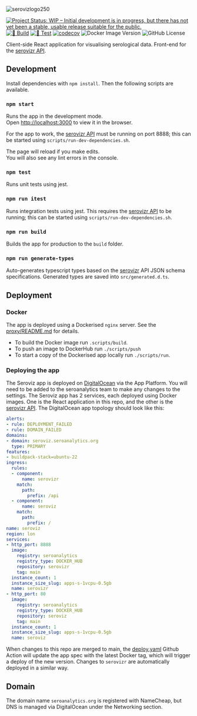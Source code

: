 ![serovizlogo250](https://github.com/user-attachments/assets/ea22b922-8d2d-4bc2-a80d-bee9729be63c)

[![Project Status: WIP – Initial development is in progress, but there has not yet been a stable, usable release suitable for the public.](https://www.repostatus.org/badges/latest/wip.svg)](https://www.repostatus.org/#wip)
[![🔨 Build](https://github.com/seroanalytics/seroviz/actions/workflows/build.yml/badge.svg)](https://github.com/seroanalytics/seroviz/actions/workflows/build.yml)
[![🔎 Test](https://github.com/seroanalytics/seroviz/actions/workflows/test.yml/badge.svg)](https://github.com/seroanalytics/seroviz/actions/workflows/test.yml)
[![codecov](https://codecov.io/gh/seroanalytics/seroviz/graph/badge.svg?token=2DH6NUOXRe)](https://codecov.io/gh/seroanalytics/seroviz)
![Docker Image Version](https://img.shields.io/docker/v/seroanalytics/seroviz?logo=docker)
![GitHub License](https://img.shields.io/github/license/seroanalytics/seroviz)

Client-side React application for visualising serological data. Front-end for the [serovizr API](https://github.com/seroanalytics/serovizr).

## Development

Install dependencies with `npm install`. Then the following scripts are available.

### `npm start`

Runs the app in the development mode.\
Open [http://localhost:3000](http://localhost:3000) to view it in the browser.

For the app to work, the
[serovizr API](https://github.com/seroanalytics/serovizr) must be running on port 8888; this can
be started using `scripts/run-dev-dependencies.sh`.

The page will reload if you make edits.\
You will also see any lint errors in the console.

### `npm test`

Runs unit tests using jest.

### `npm run itest`

Runs integration tests using jest. This requires the 
[serovizr API](https://github.com/seroanalytics/serovizr) to be running; this can 
be started using `scripts/run-dev-dependencies.sh`.

### `npm run build`

Builds the app for production to the `build` folder.

### `npm run generate-types`

Auto-generates typescript types based on the [serovizr](https://github.com/seroanalytics/serovizr)
API JSON schema specifications. Generated types are saved into `src/generated.d.ts`.

## Deployment

### Docker
The app is deployed using a Dockerised `nginx` server.
See the [proxy/README.md](proxy/README.md) for details.

* To build the Docker image run `.scripts/build`. 
* To push an image to DockerHub run `./scripts/push`
* To start a copy of the Dockerised app locally run `./scripts/run`.

### Deploying the app
The Seroviz app is deployed on [DigitalOcean](https://cloud.digitalocean.com/) via the App Platform. You will need to be added to the seroanalytics team to make any changes to the settings. The Seroviz app has 2 services, 
each deployed using Docker images. One is the React application in this repo, and the other is the [serovizr API](https://github.com/seroanalytics/serovizr).
The DigitalOcean app topology should look like this:

```yaml
alerts:
- rule: DEPLOYMENT_FAILED
- rule: DOMAIN_FAILED
domains:
- domain: seroviz.seroanalytics.org
  type: PRIMARY
features:
- buildpack-stack=ubuntu-22
ingress:
  rules:
  - component:
      name: serovizr
    match:
      path:
        prefix: /api
  - component:
      name: seroviz
    match:
      path:
        prefix: /
name: seroviz
region: lon
services:
- http_port: 8888
  image:
    registry: seroanalytics
    registry_type: DOCKER_HUB
    repository: serovizr
    tag: main
  instance_count: 1
  instance_size_slug: apps-s-1vcpu-0.5gb
  name: serovizr
- http_port: 80
  image:
    registry: seroanalytics
    registry_type: DOCKER_HUB
    repository: seroviz
    tag: main
  instance_count: 1
  instance_size_slug: apps-s-1vcpu-0.5gb
  name: seroviz
```

When changes to this repo are merged to main, the [deploy.yaml](https://github.com/seroanalytics/seroviz/blob/main/.github/workflows/deploy.yaml) Github Action will update the app spec with the latest Docker tag, which will trigger a deploy of the new version. Changes to `serovizr` are automatically deployed in a similar way.

## Domain 
The domain name `seroanalytics.org` is registered with NameCheap, but DNS is managed via DigitalOcean under the Networking section.

